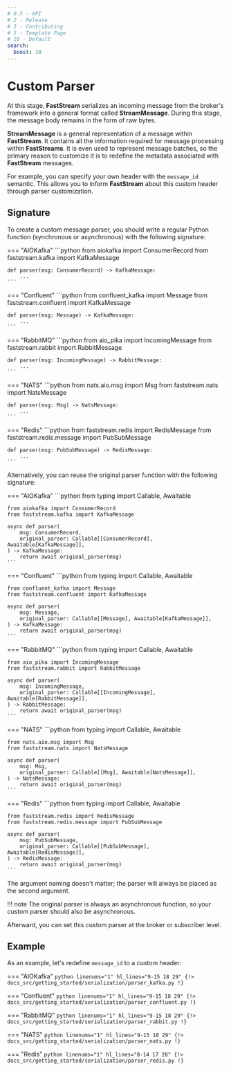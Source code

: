 ```yaml
---
# 0.5 - API
# 2 - Release
# 3 - Contributing
# 5 - Template Page
# 10 - Default
search:
  boost: 10
---
```


# Custom Parser

At this stage, **FastStream** serializes an incoming message from the broker's framework into a general format called **StreamMessage**. During this stage, the message body remains in the form of raw bytes.

**StreamMessage** is a general representation of a message within **FastStream**. It contains all the information required for message processing within **FastStreams**.  It is even used to represent message batches, so the primary reason to customize it is to redefine the metadata associated with **FastStream** messages.

For example, you can specify your own header with the `message_id` semantic. This allows you to inform **FastStream** about this custom header through parser customization.

## Signature

To create a custom message parser, you should write a regular Python function (synchronous or asynchronous) with the following signature:

=== "AIOKafka"
    ```python
    from aiokafka import ConsumerRecord
    from faststream.kafka import KafkaMessage

    def parser(msg: ConsumerRecord) -> KafkaMessage:
        ...
    ```

=== "Confluent"
    ```python
    from confluent_kafka import Message
    from faststream.confluent import KafkaMessage

    def parser(msg: Message) -> KafkaMessage:
        ...
    ```

=== "RabbitMQ"
    ```python
    from aio_pika import IncomingMessage
    from faststream.rabbit import RabbitMessage

    def parser(msg: IncomingMessage) -> RabbitMessage:
        ...
    ```

=== "NATS"
    ```python
    from nats.aio.msg import Msg
    from faststream.nats import NatsMessage

    def parser(msg: Msg) -> NatsMessage:
        ...
    ```

=== "Redis"
    ```python
    from faststream.redis import RedisMessage
    from faststream.redis.message import PubSubMessage

    def parser(msg: PubSubMessage) -> RedisMessage:
        ...
    ```

Alternatively, you can reuse the original parser function with the following signature:

=== "AIOKafka"
    ```python
    from typing import Callable, Awaitable

    from aiokafka import ConsumerRecord
    from faststream.kafka import KafkaMessage

    async def parser(
        msg: ConsumerRecord,
        original_parser: Callable[[ConsumerRecord], Awaitable[KafkaMessage]],
    ) -> KafkaMessage:
        return await original_parser(msg)
    ```

=== "Confluent"
    ```python
    from typing import Callable, Awaitable

    from confluent_kafka import Message
    from faststream.confluent import KafkaMessage

    async def parser(
        msg: Message,
        original_parser: Callable[[Message], Awaitable[KafkaMessage]],
    ) -> KafkaMessage:
        return await original_parser(msg)
    ```

=== "RabbitMQ"
    ```python
    from typing import Callable, Awaitable

    from aio_pika import IncomingMessage
    from faststream.rabbit import RabbitMessage

    async def parser(
        msg: IncomingMessage,
        original_parser: Callable[[IncomingMessage], Awaitable[RabbitMessage]],
    ) -> RabbitMessage:
        return await original_parser(msg)
    ```

=== "NATS"
    ```python
    from typing import Callable, Awaitable

    from nats.aio.msg import Msg
    from faststream.nats import NatsMessage

    async def parser(
        msg: Msg,
        original_parser: Callable[[Msg], Awaitable[NatsMessage]],
    ) -> NatsMessage:
        return await original_parser(msg)
    ```

=== "Redis"
    ```python
    from typing import Callable, Awaitable

    from faststream.redis import RedisMessage
    from faststream.redis.message import PubSubMessage

    async def parser(
        msg: PubSubMessage,
        original_parser: Callable[[PubSubMessage], Awaitable[RedisMessage]],
    ) -> RedisMessage:
        return await original_parser(msg)
    ```

The argument naming doesn't matter; the parser will always be placed as the second argument.

!!! note
    The original parser is always an asynchronous function, so your custom parser should also be asynchronous.

Afterward, you can set this custom parser at the broker or subscriber level.

## Example

As an example, let's redefine `message_id` to a custom header:


=== "AIOKafka"
    ```python linenums="1" hl_lines="9-15 18 29"
    {!> docs_src/getting_started/serialization/parser_kafka.py !}
    ```

=== "Confluent"
    ```python linenums="1" hl_lines="9-15 18 29"
    {!> docs_src/getting_started/serialization/parser_confluent.py !}
    ```

=== "RabbitMQ"
    ```python linenums="1" hl_lines="9-15 18 29"
    {!> docs_src/getting_started/serialization/parser_rabbit.py !}
    ```

=== "NATS"
    ```python linenums="1" hl_lines="9-15 18 29"
    {!> docs_src/getting_started/serialization/parser_nats.py !}
    ```

=== "Redis"
    ```python linenums="1" hl_lines="8-14 17 28"
    {!> docs_src/getting_started/serialization/parser_redis.py !}
    ```
